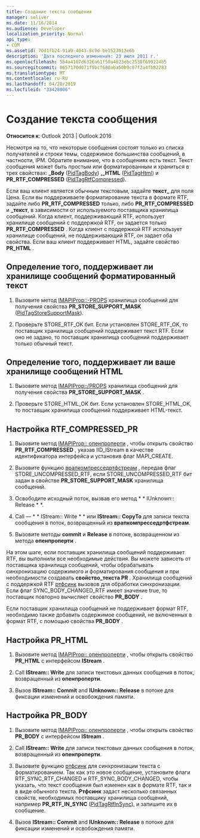 ```yaml
---
title: Создание текста сообщения
manager: soliver
ms.date: 11/16/2014
ms.audience: Developer
localization_priority: Normal
api_type:
- COM
ms.assetid: 70d1fb24-91a9-4043-8c9d-be1523012e6b
description: 'Дата последнего изменения: 23 июля 2011 г.'
ms.openlocfilehash: 5b4a4107d6326a61f50a4023ebc2538f699224b5
ms.sourcegitcommit: 8657170d071f9bcf680aba50b9c07f2a4fb82283
ms.translationtype: MT
ms.contentlocale: ru-RU
ms.lasthandoff: 04/28/2019
ms.locfileid: "33428006"
---
```

# <a name="creating-message-text"></a>Создание текста сообщения

**Относится к**: Outlook 2013 | Outlook 2016 
  
Несмотря на то, что некоторые сообщения состоят только из списка получателей и строки темы, содержимое большинства сообщений, в частности, IPM. Обратите внимание, что в сообщениях есть текст. Текст сообщения может быть простым или форматированным и храниться в трех свойствах: **\_Body** ([PidTagBody](pidtagbody-canonical-property.md)) **,\_HTML** ([PidTagHtml](pidtaghtml-canonical-property.md)) и **PR_RTF_COMPRESSED** ([PidTagRtfCompressed](pidtagrtfcompressed-canonical-property.md)). 

Если ваш клиент является обычным текстовым, задайте **текст\_** для поля Цена. Если вы поддерживаете форматирование текста в формате RTF, задайте либо **PR_RTF_COMPRESSED** только, либо **PR_RTF_COMPRESSED** и **\_текст**, в зависимости от используемого поставщика хранилища сообщений. Когда клиент, поддерживающий RTF, использует хранилище сообщений с поддержкой RTF, он задается только **PR_RTF_COMPRESSED** . Когда клиент с поддержкой RTF использует хранилище сообщений, не поддерживающий RTF, он задает оба свойства. Если ваш клиент поддерживает HTML, задайте свойство **PR_HTML** . 
  
## <a name="determine-whether-your-message-store-supports-rich-text-format"></a>Определение того, поддерживает ли хранилище сообщений форматированный текст
  
1. Вызовите метод [IMAPIProp::-PROPS](imapiprop-getprops.md) хранилища сообщений для получения свойства **PR_STORE_SUPPORT_MASK** ([PidTagStoreSupportMask](pidtagstoresupportmask-canonical-property.md)).
    
2. Проверьте STORE_RTF_OK бит. Если установлен STORE_RTF_OK, то поставщик хранилища сообщений поддерживает текст RTF. Если оно не задано, то поставщик хранилища сообщений поддерживает только обычный текст.
    
## <a name="determine-whether-your-message-store-supports-html"></a>Определение того, поддерживает ли ваше хранилище сообщений HTML
  
1. Вызовите метод [IMAPIProp::/PROPS](imapiprop-getprops.md) хранилища сообщений для получения свойства **PR_STORE_SUPPORT_MASK** . 
    
2. Проверьте STORE_HTML_OK бит. Если установлен STORE_HTML_OK, то поставщик хранилища сообщений поддерживает HTML-текст. 
    
## <a name="set-pr_rtf_compressed"></a>Настройка RTF_COMPRESSED\_PR
  
1. Вызовите метод [IMAPIProp:: опенпроперти](imapiprop-openproperty.md) , чтобы открыть свойство **PR_RTF_COMPRESSED** , указав IID_IStream в качестве идентификатора интерфейса и установив флаг MAPI_CREATE. 
    
2. Вызовите функцию [врапкомпресседртфстреам](wrapcompressedrtfstream.md) , передав флаг STORE_UNCOMPRESSED_RTF, если STORE_UNCOMPRESSED_RTF бит задан в свойстве **PR_STORE_SUPPORT_MASK** хранилища сообщений. 
    
3. Освободите исходный поток, вызвав его метод * * IUnknown:: Release * *. 
    
4. Call — * * IStream:: Write * * или **IStream:: CopyTo** для записи текста сообщения в поток, возвращенный из **врапкомпресседртфстреам**.
    
5. Вызовите методы **commit** и **Release** в потоке, возвращенном из метода **опенпроперти** . 
    
На этом шаге, если поставщик хранилища сообщений поддерживает RTF, вы выполнили все необходимые действия. Вы можете зависеть от поставщика хранилища сообщений, чтобы обрабатывать синхронизацию содержимого и форматирования сообщения и при необходимости создавать **свойство\_текста PR** . Хранилища сообщений с поддержкой RTF [ртфсинк](rtfsync.md) вызовов для обработки синхронизации. Если флаг SYNC_BODY_CHANGED\_RTF имеет значение true, то поставщик повторно вычисляет свойство **PR_BODY** . 
  
Если поставщик хранилища сообщений не поддерживает формат RTF, необходимо также добавить содержимое сообщений, не включенных в формат RTF, с помощью свойства **PR_BODY** . 
  
## <a name="set-pr_html"></a>Настройка PR_HTML
  
1. Вызовите метод [IMAPIProp:: опенпроперти](imapiprop-openproperty.md) , чтобы открыть свойство **PR_HTML** с интерфейсом **IStream** . 
    
2. Call **IStream:: Write** для записи текстовых данных сообщения в поток, возвращенный из **опенпроперти**. 
    
3. Вызов **IStream:: Commit** and **IUnknown:: Release** в потоке для фиксации изменений и освобождения памяти. 
    
## <a name="set-pr_body"></a>Настройка PR_BODY
  
1. Вызовите метод [IMAPIProp:: опенпроперти](imapiprop-openproperty.md) , чтобы открыть свойство **PR_BODY** с интерфейсом **IStream** . 
    
2. Call **IStream:: Write** для записи текстовых данных сообщения в поток, возвращенный из **опенпроперти**. 
    
3. Вызовите функцию [ртфсинк](rtfsync.md) для синхронизации текста с форматированием. Так как это новое сообщение, установите флаги RTF_SYNC_RTF_CHANGED и RTF_SYNC_BODY_CHANGED, чтобы указать, что текст сообщения был изменен как в формате RTF, так и в виде обычного текста. **Ртфсинк** задаст несколько связанных свойств, необходимых поставщику хранилища сообщений, например **PR_RTF_IN_SYNC** ([PidTagRtfInSync](pidtagrtfinsync-canonical-property.md)), и запишите их в сообщение.
    
4. Вызов **IStream:: Commit** and **IUnknown:: Release** в потоке для фиксации изменений и освобождения памяти. 
    

